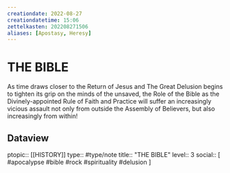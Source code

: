 ```yaml
---
creationdate: 2022-08-27
creationdatetime: 15:06
zettelkasten: 202208271506
aliases: [Apostasy, Heresy]
---
```

# THE BIBLE
As time draws closer to the Return of Jesus and The Great Delusion begins to tighten its grip on the minds of the unsaved, the Role of the Bible as the Divinely-appointed Rule of Faith and Practice will suffer an increasingly vicious assault not only from outside the Assembly of Believers, but also increasingly from within!

## Dataview
ptopic:: [[HISTORY]]
type:: #type/note
title:: "THE BIBLE"
level:: 3
social:: [ #apocalypse #bible #rock #spirituality #delusion ]
